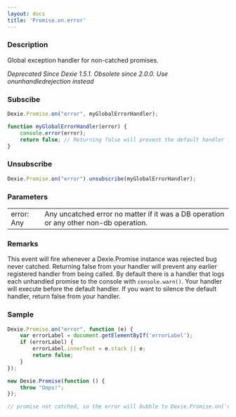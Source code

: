 ```yaml
---
layout: docs
title: 'Promise.on.error'
---
```


### Description
Global exception handler for non-catched promises. 

_Deprecated Since Dexie 1.5.1. Obsolete since 2.0.0. Use onunhandledrejection instead_

### Subscibe

```javascript
Dexie.Promise.on("error", myGlobalErrorHandler);

function myGlobalErrorHandler(error) {
    console.error(error);
    return false; // Returning false will prevent the default handler from being called.
}
```

### Unsubscribe

```javascript
Dexie.Promise.on("error").unsubscribe(myGlobalErrorHandler);
```

### Parameters
<table>
<tr><td>error: Any</td><td>Any uncatched error no matter if it was a DB operation or any other non-db operation.</td></tr>
</table>

### Remarks
This event will fire whenever a Dexie.Promise instance was rejected bug never catched. Returning false from your handler will prevent any earlier registered handler from being called. By default there is a handler that logs each unhandled promise to the console with `console.warn()`. Your handler will execute before the default handler. If you want to silence the default handler, return false from your handler.

### Sample

```javascript
Dexie.Promise.on("error", function (e) {
    var errorLabel = document.getElementByIf('errorLabel');
    if (errorLabel) {
        errorLabel.innerText = e.stack || e;
        return false;
    }
});

new Dexie.Promise(function () {
    throw "Oops!";
});

// promise not catched, so the error will bubble to Dexie.Promise.on('error').

```

